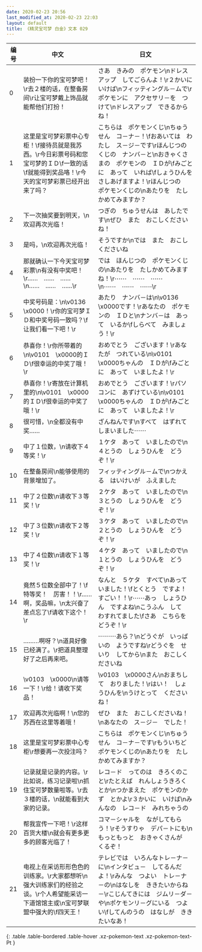 ```yaml
---
date: 2020-02-23 20:56
last_modified_at: 2020-02-23 22:03
layout: default
title: 《精灵宝可梦 白金》文本 029
---
```

| 编号 | 中文 | 日文 |
| ---- | ---- | ---- |
| 0 | 装扮一下你的宝可梦吧！\r去２楼的话，在整备房间\r让宝可梦戴上饰品就能帮他们打扮！ | さあ　きみの　ポケモン\nドレスアップ　してごらんよ！\r２かいに　いけば\nフィッティングル－ムで\rポケモンに　アクセサリ－を　つけて\nドレスアップ　できるからね！ |
| 1 | 这里是宝可梦彩票中心专柜！\f接待员就是我苏西。\r今日彩票号码和您宝可梦的ＩＤ\f一致的话\f就能得到奖品咯！\r今天的宝可梦彩票已经开出来了吗？ | こちらは　ポケモンくじ\nちゅうせん　コ－ナ－！\fおあいては　わたし　ス－ジ－です\rほんじつの　くじの　ナンバ－と\nおきゃくさまの　ポケモンの　ＩＤが\fみごとに　あって　いれば\fしょうひんを　さしあげますよ！\rほんじつの　ポケモンくじの\nあたりを　たしかめてみますか？ |
| 2 | 下一次抽奖要到明天，\n欢迎再次光临！ | つぎの　ちゅうせんは　あしたです\nぜひ　また　おこしくださいね！ |
| 3 | 是吗，\n欢迎再次光临！ | そうですか\nでは　また　おこしくださいね |
| 4 | 那就确认一下今天宝可梦彩票\n有没有中奖吧！\r……　……　……\n……　……　……\r | では　ほんじつの　ポケモンくじの\nあたりを　たしかめてみますね！\r⋯⋯　⋯⋯　⋯⋯\n⋯⋯　⋯⋯　⋯⋯\r |
| 5 | 中奖号码是：\n\v0136　\x0000！\r你的宝可梦ＩＤ和中奖号码一致吗？\f让我们看一下吧！\r | あたり　ナンバ－は\n\v0136　\x0000です！\rあなたの　ポケモンの　ＩＤと\nナンバ－は　あって　いるか\fしらべて　みましょう！\r |
| 6 | 恭喜你！\r你所带着的\n\v0101　\x0000的ＩＤ\f很幸运的中奖了哦！\r | おめでとう　ございます！\rあなたが　つれている\n\v0101　\x0000ちゃんの　ＩＤが\fみごとに　あって　いましたよ！\r |
| 7 | 恭喜你！\r寄放在计算机里的\n\v0101　\x0000的ＩＤ\f很幸运的中奖了哦！\r | おめでとう　ございます！\rパソコンに　あずけている\n\v0101　\x0000ちゃんの　ＩＤが\fみごとに　あって　いましたよ！\r |
| 8 | 很可惜，\n全都没有中奖…… | ざんねんです\nすべて　はずれて　しまいました⋯⋯ |
| 9 | 中了１位数，\n请收下４等奖！\r | １ケタ　あって　いましたので\n４とうの　しょうひんを　どうぞ！\r |
| 10 | 在整备房间\n能够使用的背景增加了。 | フィッティングル－ムで\nつかえる　はいけいが　ふえました |
| 11 | 中了２位数\n请收下３等奖！\r | ２ケタ　あって　いましたので\n３とうの　しょうひんを　どうぞ！\r |
| 12 | 中了３位数\n请收下２等奖！\r | ３ケタ　あって　いましたので\n２とうの　しょうひんを　どうぞ！\r |
| 13 | 中了４位数\n请收下１等奖！\r | ４ケタ　あって　いましたので\n１とうの　しょうひんを　どうぞ！\r |
| 14 | 竟然５位数全部中了！\f特等奖！　厉害！！\r……啊，奖品嘛，\n太兴奋了差点忘了\f请收下这个！\r | なんと　５ケタ　すべて\nあって　いました！\fとくとう　ですよ！　すごい！！\r⋯⋯あっ　しょうひん　ですよね\nこうふん　して　わすれてました\fさあ　こちらを　どうぞ！\r |
| 15 | ………啊呀？\n道具好像已经满了。\r把道具整理好了之后再来吧。 | ⋯⋯⋯あら？\nどうぐが　いっぱいの　ようですね\rどうぐを　せいり　してから\nまた　おこしくださいね |
| 16 | \v0103　\x0000\n请等一下！\r给！请收下奖品！ | \v0103　\x0000さん\nおまちして　おりました！\rはい！　しょうひんを\nうけとって　くださいね！ |
| 17 | 欢迎再次光临啊！\n您的苏西在这里等着哦！ | ぜひ　また　おこしくださいね！\nあなたの　ス－ジ－　でした！ |
| 18 | 这里是宝可梦彩票中心专柜\r想要再一次投注吗？ | こちらは　ポケモンくじ\nちゅうせん　コ－ナ－です\rもういちど　ポケモンくじの\nあたりを　たしかめてみますか？ |
| 19 | 记录就是记录的内容。\r比如说，练习记录啦\n抓住宝可梦数量啦等。\r去３楼的话，\n就能看到大家的记录。 | レコ－ド　ってのは　きろくのこと\rたとえば　れんしょうきろく　とか\nつかまえた　ポケモンのかず　とかよ\r３かいに　いけば\nみんなの　レコ－ド　みれちゃうの |
| 20 | 帮我宣传一下吧！\r这样百货大楼\n就会有更多更多的顾客光临了！ | コマ－シャルを　ながしてもらう！\rそうすりゃ　デパ－トにも\nもっともっと　おきゃくさんが　くるぞ！ |
| 21 | 电视上在采访形形色色的训练家。\r大家都想听\n强大训练家们的经验之谈。\r个人希望能采访一下道馆馆主或\n宝可梦联盟中强大的\f四天王！ | テレビでは　いろんなトレ－ナ－に\nインタビュ－　してるんだよ！\rみんな　つよい　トレ－ナ－の\nはなしを　ききたいからね－\rこじんてきには　ジムリ－ダ－や\nポケモンリ－グにいる　つよい\fしてんのうの　はなしが　ききたいなあ！ |
{: .table .table-bordered .table-hover .xz-pokemon-text .xz-pokemon-text-Pt }